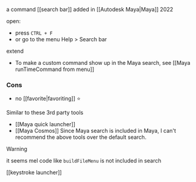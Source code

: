 a command [[search bar]] added in [[Autodesk Maya|Maya]] 2022

open:
- press `CTRL + F`
- or go to the menu Help > Search bar

extend
- To make a custom command show up in the Maya search, see [[Maya runTimeCommand from menu]] 
### Cons
- no [[favorite|favoriting]] ⭐

Similar to these 3rd party tools
- [[Maya quick launcher]]
- [[Maya Cosmos]]
Since Maya search is included in Maya, I can't recommend the above tools over the default search.

> [!warning]
> it seems mel code like `buildFileMenu` is not included in search

[[keystroke launcher]]